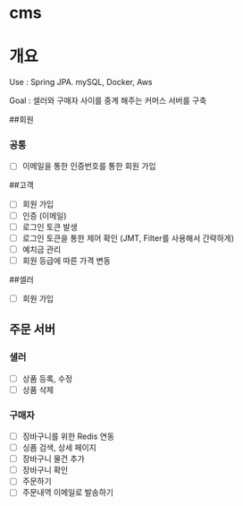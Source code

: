 # cms

# 개요 

Use : Spring JPA. mySQL, Docker, Aws

Goal : 셀러와 구매자 사이를 중계 해주는 커머스 서버를 구축 

##회원 
### 공통 
- [ ] 이메일을 통한 인증번호를 통한 회원 가입

##고객
- [ ] 회원 가입
- [ ] 인증 (이메일)
- [ ] 로그인 토큰 발생
- [ ] 로그인 토큰을 통한 제어 확인 (JMT, Filter를 사용해서 간략하게)  
- [ ] 예치금 관리 
- [ ] 회원 등급에 따른 가격 변동

##셀러 
- [ ] 회원 가입 

## 주문 서버 

### 샐러 
- [ ] 상품 등록, 수정
- [ ] 상품 삭제  

### 구매자 
- [ ] 징바구니를 위한 Redis 연동 
- [ ] 싱픔 검색, 상세 페이지
- [ ] 장바구니 물건 추가
- [ ] 장바구니 확인
- [ ] 주문하기
- [ ] 주문내역 이메일로 발송하기  
